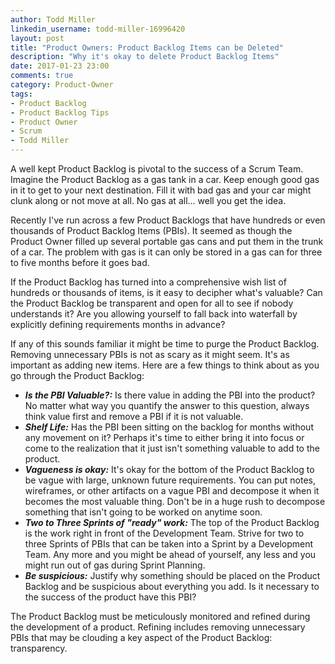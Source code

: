 ```yaml
---
author: Todd Miller
linkedin_username: todd-miller-16996420
layout: post
title: "Product Owners: Product Backlog Items can be Deleted"
description: "Why it's okay to delete Product Backlog Items"
date: 2017-01-23 23:00
comments: true
category: Product-Owner
tags:
- Product Backlog
- Product Backlog Tips
- Product Owner
- Scrum
- Todd Miller
---
```


[//]: # (Situation)
A well kept Product Backlog is pivotal to the success of a Scrum Team. Imagine the Product Backlog as a gas tank in a car. Keep enough good gas in it to get to your next destination. Fill it with bad gas and your car might clunk along or not move at all. No gas at all... well you get the idea.

[//]: # (Complication)
Recently I've run across a few Product Backlogs that have hundreds or even thousands of Product Backlog Items (PBIs). It seemed as though the Product Owner filled up several portable gas cans and put them in the trunk of a car. The problem with gas is it can only be stored in a gas can for three to five months before it goes bad.

[//]: # (Question)
If the Product Backlog has turned into a comprehensive wish list of hundreds or thousands of items, is it easy to decipher what's valuable? Can the Product Backlog be transparent and open for all to see if nobody understands it? Are you allowing yourself to fall back into waterfall by explicitly defining requirements months in advance?

[//]: # (Answer)
If any of this sounds familiar it might be time to purge the Product Backlog. Removing unnecessary PBIs is not as scary as it might seem. It's as important as adding new items. Here are a few things to think about as you go through the Product Backlog:

+ ***Is the PBI Valuable?:*** Is there value in adding the PBI into the product? No matter what way you quantify the answer to this question, always think value first and remove a PBI if it is not valuable.
+ ***Shelf Life:*** Has the PBI been sitting on the backlog for months without any movement on it? Perhaps it's time to either bring it into focus or come to the realization that it just isn't something valuable to add to the product.
+ ***Vagueness is okay:*** It's okay for the bottom of the Product Backlog to be vague with large, unknown future requirements. You can put notes, wireframes, or other artifacts on a vague PBI and decompose it when it becomes the most valuable thing. Don't be in a huge rush to decompose something that isn't going to be worked on anytime soon.
+ ***Two to Three Sprints of "ready" work:*** The top of the Product Backlog is the work right in front of the Development Team. Strive for two to three Sprints of PBIs that can be taken into a Sprint by a Development Team. Any more and you might be ahead of yourself, any less and you might run out of gas during Sprint Planning.
+ ***Be suspicious:*** Justify why something should be placed on the Product Backlog and be suspicious about everything you add. Is it necessary to the success of the product have this PBI?

The Product Backlog must be meticulously monitored and refined during the development of a product. Refining includes removing unnecessary PBIs that may be clouding a key aspect of the Product Backlog: transparency.  
